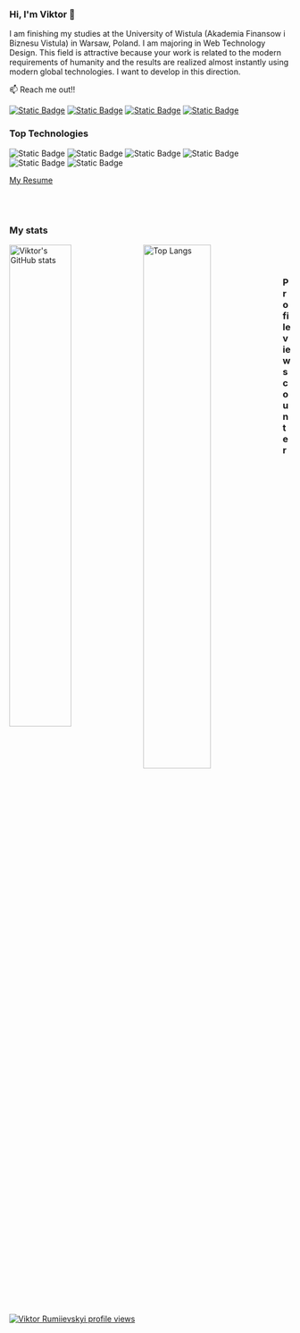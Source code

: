 ### Hi, I'm Viktor  👋

I am finishing my studies at the University of Wistula (Akademia Finansow i Biznesu Vistula) in Warsaw, Poland. I am majoring in Web Technology Design. This field is attractive because your work is related to the modern requirements of humanity and the results are realized almost instantly using modern global technologies. I want to develop in this direction.

:mailbox: Reach me out!!

[![Static Badge](https://img.shields.io/badge/Viktor%20Rumiievskyi-%230866FF?style=flat&logo=facebook&labelColor=black&link=https%3A%2F%2Fwww.facebook.com%2Fprofile.php%3Fid%3D100088222324191)](https://www.facebook.com/profile.php?id=100088222324191)
[![Static Badge](https://img.shields.io/badge/Viktor%20Rumiievskyi-%230A66C2?style=flat&logo=linkedin&labelColor=black&link=https%3A%2F%2Fwww.linkedin.com%2Fin%2Fviktor-rumiievskyi-011a12206%2F)](https://www.linkedin.com/in/viktor-rumiievskyi-011a12206/)
[![Static Badge](https://img.shields.io/badge/Viktor%20Rumiievskyi-%2326A5E4?style=flat&logo=telegram&labelColor=black&link=https%3A%2F%2Ft.me%2FVityok_1)](https://t.me/Vityok_1)
[![Static Badge](https://img.shields.io/badge/Viktor%20Rumiievskyi(Portfolio)-%236495ED?style=flat&link=https%3A%2F%2Fviktor-rumiievskyi.github.io%2FPersonal-Portfolio%2F)](https://viktor-rumiievskyi.github.io/Personal-Portfolio/)


### Top Technologies

![Static Badge](https://img.shields.io/badge/HTML-%23E34F26?style=for-the-badge&logo=html5&labelColor=black)
![Static Badge](https://img.shields.io/badge/CSS-%231572B6?style=for-the-badge)
![Static Badge](https://img.shields.io/badge/JavaScript-%23F7DF1E?style=for-the-badge&logo=javascript&labelColor=black)
![Static Badge](https://img.shields.io/badge/React-%2361DAFB?style=for-the-badge&logo=react&labelColor=black)
![Static Badge](https://img.shields.io/badge/MySQL-%234479A1?style=for-the-badge&logo=mysql&labelColor=black)
![Static Badge](https://img.shields.io/badge/MongoDB-%2347A248?style=for-the-badge&logo=mongodb&labelColor=black)

<a href="https://drive.google.com/file/d/1ECZp2gR9UFuIthsdYZ7G4osbFEMNhnKV/view?usp=sharing">My Resume</a>



<br>
</br>

### My stats

<img align="left" width="47%" alt="Viktor's GitHub stats" src="https://github-readme-stats.vercel.app/api?username=viktor-rumiievskyi&show_icons=true&theme=highcontrast"></img>
<img align="left" width="49%" alt="Top Langs" src="https://github-readme-stats.vercel.app/api/top-langs/?username=viktor-rumiievskyi&layout=compact"></img>

<br>
</br>

### Profile views counter


[![Viktor Rumiievskyi profile views](https://u8views.com/api/v1/github/profiles/103135141/views/day-week-month-total-count.svg)](https://u8views.com/github/viktor-rumiievskyi)
